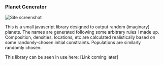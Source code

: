 ### Planet Generator

![Site screenshot](http://stuff.karantza.org/planets/sitepreview.png)

This is a small javascript library designed to output random (imaginary) planets. The names are generated following some arbitrary rules I made up. Composition, densities, locations, etc are calculated realistically based on some randomly-chosen initial constraints. Populations are similarly randomly chosen.

This library can be seen in use here: [Link coming later]